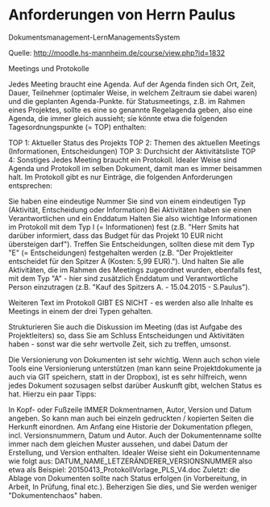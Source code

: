 # Anforderungen von Herrn Paulus
Dokumentsmanagement-LernManagementsSystem

Quelle: http://moodle.hs-mannheim.de/course/view.php?id=1832

Meetings und Protokolle

Jedes Meeting braucht eine Agenda. Auf der Agenda finden sich Ort, Zeit, Dauer, Teilnehmer (optimaler Weise, in welchem Zeitraum sie dabei waren) und die geplanten Agenda-Punkte. für Statusmeetings, z.B. im Rahmen eines Projektes, sollte es eine so genannte Regelagenda geben, also eine Agenda, die immer gleich aussieht; sie könnte etwa die folgenden Tagesordnungspunkte (= TOP) enthalten: 

TOP 1: Aktueller Status des Projekts
TOP 2: Themen des aktuellen Meetings (Informationen, Entscheidungen) 
TOP 3: Durchsicht der Aktivitätsliste
TOP 4: Sonstiges
Jedes Meeting braucht ein Protokoll. Idealer Weise sind Agenda und Protokoll im selben Dokument, damit man es immer beisammen halt. Im Protokoll gibt es nur Einträge, die folgenden Anforderungen entsprechen: 

Sie haben eine eindeutige Nummer
Sie sind von einem eindeutigen Typ (Aktivität, Entscheidung oder Information)
Bei Aktivitäten haben sie einen Verantwortlichen und ein Enddatum 
Halten Sie also wichtige Informationen im Protokoll mit dem Typ I (= Informationen) fest (z.B. "Herr Smits hat darüber informiert, dass das Budget für das Projekt 10 EUR nicht übersteigen darf"). Treffen Sie Entscheidungen, sollten diese mit dem Typ "E" (= Entscheidungen) festgehalten werden (z.B. "Der Projektleiter entscheidet für den Spitzer A (Kosten: 5,99 EUR)."). Und halten Sie alle Aktivitäten, die im Rahmen des Meetings zugeordnet wurden, ebenfalls fest, mit dem Typ "A" - hier sind zusätzlich Enddatum und Verantwortliche Person einzutragen (z.B. "Kauf des Spitzers A. - 15.04.2015 - S.Paulus"). 

Weiteren Text im Protokoll GIBT ES NICHT - es werden also alle Inhalte es Meetings in einem der drei Typen gehalten. 

Strukturieren Sie auch die Diskussion im Meeting (das ist Aufgabe des Projektleiters) so, dass Sie am Schluss Entscheidungen und Aktivitäten haben - sonst war die sehr wertvolle Zeit, sich zu treffen, umsonst.

Die Versionierung von Dokumenten ist sehr wichtig. Wenn auch schon viele Tools eine Versionierung unterstützen (man kann seine Projektdokumente ja auch via GIT speichern, statt in der Dropbox), ist es sehr hilfreich, wenn jedes Dokument sozusagen selbst darüber Auskunft gibt, welchen Status es hat. Hierzu ein paar Tipps: 

In Kopf- oder Fußzeile IMMER Dokmentnamen, Autor, Version und Datum angeben. So kann man auch bei einzeln gedruckten / kopierten Seiten die Herkunft einordnen. 
Am Anfang eine Historie der Dokumentation pflegen, incl. Versionsnummern, Datum und Autor. 
Auch der Dokumentenname sollte immer nach dem gleichen Muster aussehen, und dabei Datum der Erstellung, und Version enthalten. Idealer Weise sieht ein Dokumentenname wie folgt aus: 
DATUM_NAME_LETZERÄNDERER_VERSIONSNUMMER also etwa als Beispiel: 20150413_ProtokollVorlage_PLS_V4.doc
Zuletzt: die Ablage von Dokumenten sollte nach Status erfolgen (in Vorbereitung, in Arbeit, In Prüfung, final etc.). 
Beherzigen Sie dies, und Sie werden weniger "Dokumentenchaos" haben. 
